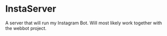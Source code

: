 # InstaServer
A server that will run my Instagram Bot. Will most likely work together with the webbot project.
